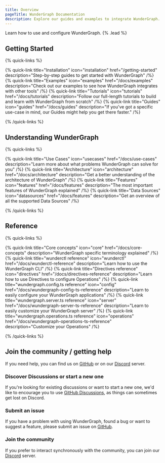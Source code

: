```yaml
---
title: Overview
pageTitle: WunderGraph Documentation
description: Explore our guides and examples to integrate WunderGraph.
---
```


Learn how to use and configure WunderGraph. {% .lead %}

## Getting Started

{% quick-links %}

{% quick-link title="Installation" icon="installation" href="/getting-started" description="Step-by-step guides to get started with WunderGraph" /%}
{% quick-link title="Examples" icon="examples" href="/docs/examples" description="Check out our examples to see how WunderGraph integrates with other tools" /%}
{% quick-link title="Tutorials" icon="tutorials" href="/docs/tutorials" description="Follow our full-length tutorials to build and learn with WunderGraph from scratch" /%}
{% quick-link title="Guides" icon="guides" href="/docs/guides" description="If you've got a specific use-case in mind, our Guides might help you get there faster." /%}

{% /quick-links %}

## Understanding WunderGraph

{% quick-links %}

{% quick-link title="Use Cases" icon="usecases" href="/docs/use-cases" description="Learn more about what problems WunderGraph can solve for you" /%}
{% quick-link title="Architecture" icon="architecture" href="/docs/architecture" description="Get a better understanding of the architecture of WunderGraph" /%}
{% quick-link title="Features" icon="features" href="/docs/features" description="The most important features of WunderGraph explained" /%}
{% quick-link title="Data Sources" icon="datasources" href="/docs/features" description="Get an overview of all the supported Data Sources" /%}

{% /quick-links %}

## Reference

{% quick-links %}

{% quick-link title="Core concepts" icon="core" href="/docs/core-concepts" description="WunderGraph specific terminology explained" /%}
{% quick-link title="wunderctl reference" icon="wunderctl" href="/docs/wunderctl-reference" description="Learn how to use the WunderGraph CLI" /%}
{% quick-link title="Directives reference" icon="directives" href="/docs/directives-reference" description="Learn how to use Directives to configure Operations" /%}
{% quick-link title="wundergraph.config.ts reference" icon="config" href="/docs/wundergraph-config-ts-reference" description="Learn to easily configure your WunderGraph applications" /%}
{% quick-link title="wundergraph.server.ts reference" icon="server" href="/docs/wundergraph-server-ts-reference" description="Learn to easily customize your WunderGraph server" /%}
{% quick-link title="wundergraph.operations.ts reference" icon="operations" href="/docs/wundergraph-operations-ts-reference" description="Customize your Operations" /%}

{% /quick-links %}

## Join the community / getting help

If you need help, you can find us on [GitHub](https://github.com/wundergraph/wundergraph) or on our [Discord](https://wundergraph.com/discord) server.

### Discover Discussions or start a new one

If you're looking for existing discussions or want to start a new one,
we'd like to encourage you to use [GitHub Discussions](https://github.com/wundergraph/wundergraph/discussions),
as things can sometimes get lost on Discord.

### Submit an issue

If you have a problem with using WunderGraph,
found a bug or want to suggest a feature,
please submit an issue on [GitHub](https://github.com/wundergraph/wundergraph/issues/new/choose).

### Join the community

If you prefer to interact synchronously with the community,
you can join our [Discord](https://wundergraph.com/discord) server.
